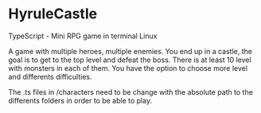 # HyruleCastle
TypeScript - Mini RPG game in terminal Linux

A game with multiple heroes, multiple enemies.
You end up in a castle, the goal is to get to the top level and defeat the boss.
There is at least 10 level with monsters in each of them.
You have the option to choose more level and differents difficulties.

The .ts files in /characters need to be change with the absolute path to the differents folders in order to be able to play.